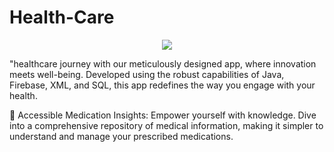 # Health-Care

<div style="text-align:center"><img src="![Uploading Picsart_23-08-20_20-07-45-587.jpg…]()
" /></div>

"healthcare journey with our meticulously designed app, where innovation meets well-being. Developed using the robust capabilities of Java, Firebase, XML, and SQL, this app redefines the way you engage with your health.

💊 Accessible Medication Insights: Empower yourself with knowledge. Dive into a comprehensive repository of medical information, making it simpler to understand and manage your prescribed medications.

